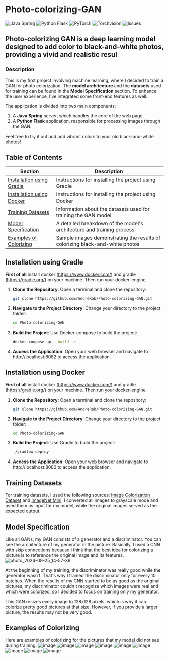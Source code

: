 # Photo-colorizing-GAN
![Java Spring](https://img.shields.io/badge/Java-Spring-brightgreen)
![Python Flask](https://img.shields.io/badge/Python-Flask-blue)
![PyTorch](https://img.shields.io/badge/PyTorch-2.1.1-red)
![Torchvision](https://img.shields.io/badge/Torchvision-0.16.1-orange)
![Issues](https://img.shields.io/github/issues/AndreRab/Photo-colorizing-GAN)

## **Photo-colorizing GAN** is a deep learning model designed to add color to black-and-white photos, providing a vivid and realistic resul

### Description
This is my first project involving machine learning, where I decided to train a GAN for photo colorization. The **model architecture** and the **datasets** used for training can be found in the **Model Specification** section. To enhance the user experience, I’ve integrated some front-end features as well.

The application is divided into two main components:
1. A **Java Spring** server, which handles the core of the web page.
2. A **Python Flask** application, responsible for processing images through the GAN.

Feel free to try it out and add vibrant colors to your old black-and-white photos!

## Table of Contents

| Section                      | Description                                                         |
|-------------------------------|---------------------------------------------------------------------|
| [Installation using Gradle](#installation-using-gradle) | Instructions for installing the project using Gradle               |
| [Installation using Docker](#installation-using-docker) | Instructions for installing the project using Docker               |
| [Training Datasets](#training-datasets)   | Information about the datasets used for training the GAN model      |
| [Model Specification](#model-specification)   | A detailed breakdown of the model's architecture and training process |
| [Examples of Colorizing](#examples-of-colorizing)  | Sample images demonstrating the results of colorizing black-and-white photos |


## Installation using Gradle
**First of all** install docker (https://www.docker.com/) and gradle (https://gradle.org/) on your machine. Then run your docker-engine.
1. **Clone the Repository**:
   Open a terminal and clone the repository:
   ```bash
   git clone https://github.com/AndreRab/Photo-colorizing-GAN.git
   ```
2. **Navigate to the Project Directory**:
   Change your directory to the project folder:
    ```bash
    cd Photo-colorizing-GAN
    ```
3. **Build the Project**:
   Use Docker-compose to build the project:
   ```bash
   docker-compose up --build -d
   ```
4. **Access the Application**:
   Open your web browser and navigate to http://localhost:8082 to access the application.

## Installation using Docker
**First of all** install docker (https://www.docker.com/) and gradle (https://gradle.org/) on your machine. Then run your docker-engine.
1. **Clone the Repository**:
   Open a terminal and clone the repository:
   ```bash
   git clone https://github.com/AndreRab/Photo-colorizing-GAN.git
   ```
2. **Navigate to the Project Directory**:
   Change your directory to the project folder:
    ```bash
    cd Photo-colorizing-GAN
    ```
3. **Build the Project**:
   Use Gradle to build the project:
   ```bash
   ./gradlew deploy
   ```
4. **Access the Application**:
   Open your web browser and navigate to http://localhost:8082 to access the application.

## Training Datasets
For training datasets, I used the following sources: [Image Colorization Dataset](https://www.kaggle.com/datasets/aayush9753/image-colorization-dataset) and [ImageNet Mini](https://www.kaggle.com/datasets/ifigotin/imagenetmini-1000). I converted all images to grayscale mode and used them as input for my model, while the original images served as the expected output.

## Model Specification
Like all GANs, my GAN consists of a generator and a discriminator. You can see the architecture of my generator in the picture. Basically, I used a CNN with skip connections because I think that the best idea for colorizing a picture is to reference the original image and its features.
![photo_2024-09-25_14-57-39](https://github.com/user-attachments/assets/5cee7a37-3740-4a95-a337-a5682d03eaa5)


At the beginning of my training, the discriminator was really good while the generator wasn’t. That's why I trained the discriminator only for every 10 batches. When the results of my CNN started to be as good as the original pictures, my discriminator couldn't recognize which images were real and which were colorized, so I decided to focus on training only my generator.

This GAN resizes every image to 128x128 pixels, which is why it can colorize pretty good pictures at that size. However, if you provide a larger picture, the results may not be very good.

## Examples of Colorizing
Here are examples of colorizing for the pictures that my model did not see during training.
![image](https://github.com/user-attachments/assets/dc133bbb-193a-4b8f-a6d9-52b338f0adff)
![image](https://github.com/user-attachments/assets/3acb7513-7d0a-42ca-afc0-02346311d755)
![image](https://github.com/user-attachments/assets/59859f1e-4712-4f91-abde-d1f19566acb2)
![image](https://github.com/user-attachments/assets/e93350c4-025f-46f5-be61-2bc5838232bf)
![image](https://github.com/user-attachments/assets/eacc278e-f792-4e23-b4b2-077506e669cf)
![image](https://github.com/user-attachments/assets/faf67fea-c526-4d10-b4f0-6ceaa8475a7d)
![image](https://github.com/user-attachments/assets/5d1541f3-fa81-44ff-a301-84125656405a)
![image](https://github.com/user-attachments/assets/2c59b6f7-a080-4879-8428-0037f9c6db32)
![image](https://github.com/user-attachments/assets/05b588a3-962d-44af-8d04-fbc137c14d35)










